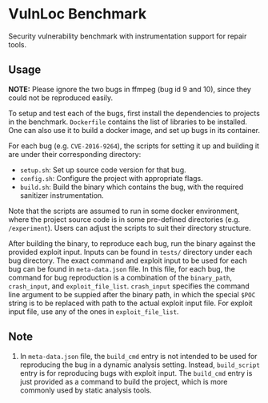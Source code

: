 # VulnLoc Benchmark

Security vulnerability benchmark with instrumentation support for repair tools.

## Usage

**NOTE:** Please ignore the two bugs in ffmpeg (bug id 9 and 10), since they could not be reproduced
easily.

To setup and test each of the bugs, first install the dependencies to projects in the benchmark.
`Dockerfile` contains the list of libraries to be installed. One can also use it to build a
docker image, and set up bugs in its container.

For each bug (e.g. `CVE-2016-9264`), the scripts for setting it up and building it are under
their corresponding directory:

- `setup.sh`: Set up source code version for that bug.
- `config.sh`: Configure the project with appropriate flags.
- `build.sh`: Build the binary which contains the bug, with the required sanitizer instrumentation.

Note that the scripts are assumed to run in some docker environment, where the project source code
is in some pre-defined directories (e.g. `/experiment`). Users can adjust the scripts to suit
their directory structure.

After building the binary, to reproduce each bug, run the binary against the provided exploit input.
Inputs can be found in `tests/` directory under each bug directory.
The exact command and exploit input to be used for each bug can be found in `meta-data.json` file.
In this file, for each bug, the command for bug reproduction is a combination of the `binary_path`, `crash_input`, and `exploit_file_list`.
`crash_input` specifies the command line argument to be suppied after the binary path, in which the special `$POC` string is to be replaced with path to the actual exploit input file.
For exploit input file, use any of the ones in `exploit_file_list`.

## Note

1. In `meta-data.json` file, the `build_cmd` entry is not intended to be used for reproducing the bug in a dynamic analysis setting.
Instead, `build_script` entry is for reproducing bugs with exploit input.
The `build_cmd` entry is just provided as a command to build the project, which is more commonly
used by static analysis tools.
